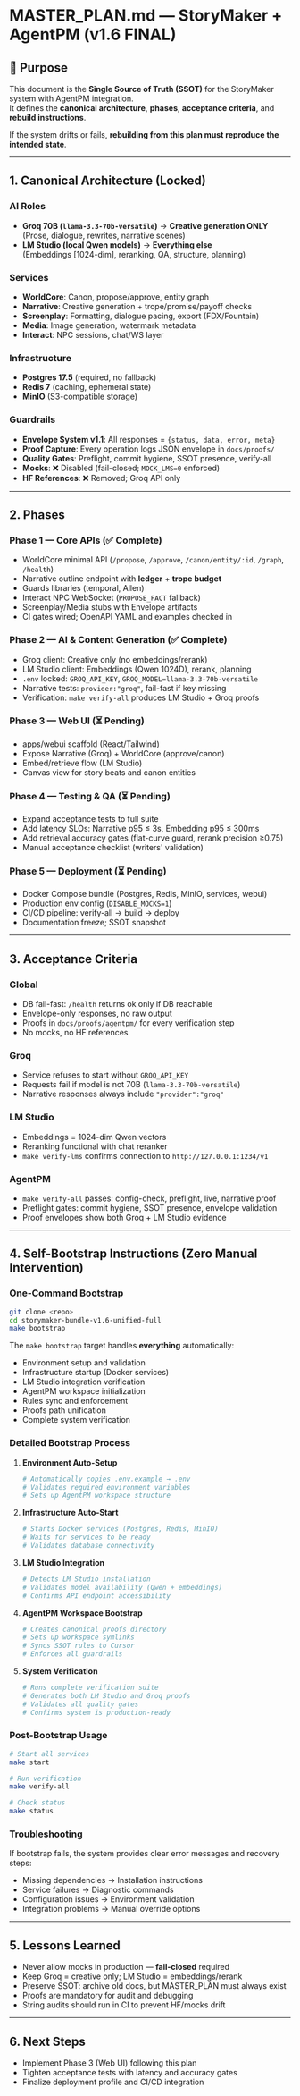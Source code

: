 # MASTER_PLAN.md — StoryMaker + AgentPM (v1.6 FINAL)

## 📖 Purpose

This document is the **Single Source of Truth (SSOT)** for the StoryMaker system with AgentPM integration.  
It defines the **canonical architecture**, **phases**, **acceptance criteria**, and **rebuild instructions**.  

If the system drifts or fails, **rebuilding from this plan must reproduce the intended state**.

---

## 1. Canonical Architecture (Locked)

### AI Roles
- **Groq 70B (`llama-3.3-70b-versatile`)** → **Creative generation ONLY**  
  (Prose, dialogue, rewrites, narrative scenes)
- **LM Studio (local Qwen models)** → **Everything else**  
  (Embeddings [1024-dim], reranking, QA, structure, planning)

### Services
- **WorldCore**: Canon, propose/approve, entity graph  
- **Narrative**: Creative generation + trope/promise/payoff checks  
- **Screenplay**: Formatting, dialogue pacing, export (FDX/Fountain)  
- **Media**: Image generation, watermark metadata  
- **Interact**: NPC sessions, chat/WS layer

### Infrastructure
- **Postgres 17.5** (required, no fallback)  
- **Redis 7** (caching, ephemeral state)  
- **MinIO** (S3-compatible storage)  

### Guardrails
- **Envelope System v1.1**: All responses = `{status, data, error, meta}`  
- **Proof Capture**: Every operation logs JSON envelope in `docs/proofs/`  
- **Quality Gates**: Preflight, commit hygiene, SSOT presence, verify-all  
- **Mocks**: ❌ Disabled (fail-closed; `MOCK_LMS=0` enforced)  
- **HF References**: ❌ Removed; Groq API only  

---

## 2. Phases

### Phase 1 — Core APIs (✅ Complete)
- WorldCore minimal API (`/propose`, `/approve`, `/canon/entity/:id`, `/graph`, `/health`)  
- Narrative outline endpoint with **ledger** + **trope budget**  
- Guards libraries (temporal, Allen)  
- Interact NPC WebSocket (`PROPOSE_FACT` fallback)  
- Screenplay/Media stubs with Envelope artifacts  
- CI gates wired; OpenAPI YAML and examples checked in  

### Phase 2 — AI & Content Generation (✅ Complete)
- Groq client: Creative only (no embeddings/rerank)  
- LM Studio client: Embeddings (Qwen 1024D), rerank, planning  
- `.env` locked: `GROQ_API_KEY`, `GROQ_MODEL=llama-3.3-70b-versatile`  
- Narrative tests: `provider:"groq"`, fail-fast if key missing  
- Verification: `make verify-all` produces LM Studio + Groq proofs  

### Phase 3 — Web UI (⏳ Pending)
- apps/webui scaffold (React/Tailwind)  
- Expose Narrative (Groq) + WorldCore (approve/canon)  
- Embed/retrieve flow (LM Studio)  
- Canvas view for story beats and canon entities  

### Phase 4 — Testing & QA (⏳ Pending)
- Expand acceptance tests to full suite  
- Add latency SLOs: Narrative p95 ≤ 3s, Embedding p95 ≤ 300ms  
- Add retrieval accuracy gates (flat-curve guard, rerank precision ≥0.75)  
- Manual acceptance checklist (writers' validation)

### Phase 5 — Deployment (⏳ Pending)
- Docker Compose bundle (Postgres, Redis, MinIO, services, webui)  
- Production env config (`DISABLE_MOCKS=1`)  
- CI/CD pipeline: verify-all → build → deploy  
- Documentation freeze; SSOT snapshot  

---

## 3. Acceptance Criteria

### Global
- DB fail-fast: `/health` returns ok only if DB reachable  
- Envelope-only responses, no raw output  
- Proofs in `docs/proofs/agentpm/` for every verification step  
- No mocks, no HF references  

### Groq
- Service refuses to start without `GROQ_API_KEY`  
- Requests fail if model is not 70B (`llama-3.3-70b-versatile`)  
- Narrative responses always include `"provider":"groq"`  

### LM Studio
- Embeddings = 1024-dim Qwen vectors  
- Reranking functional with chat reranker  
- `make verify-lms` confirms connection to `http://127.0.0.1:1234/v1`  

### AgentPM
- `make verify-all` passes: config-check, preflight, live, narrative proof  
- Preflight gates: commit hygiene, SSOT presence, envelope validation  
- Proof envelopes show both Groq + LM Studio evidence  

---

## 4. Self-Bootstrap Instructions (Zero Manual Intervention)

### **One-Command Bootstrap**
```bash
git clone <repo>
cd storymaker-bundle-v1.6-unified-full
make bootstrap
```

The `make bootstrap` target handles **everything** automatically:
- Environment setup and validation
- Infrastructure startup (Docker services)
- LM Studio integration verification
- AgentPM workspace initialization
- Rules sync and enforcement
- Proofs path unification
- Complete system verification

### **Detailed Bootstrap Process**

1. **Environment Auto-Setup**
   ```bash
   # Automatically copies .env.example → .env
   # Validates required environment variables
   # Sets up AgentPM workspace structure
   ```

2. **Infrastructure Auto-Start**
   ```bash
   # Starts Docker services (Postgres, Redis, MinIO)
   # Waits for services to be ready
   # Validates database connectivity
   ```

3. **LM Studio Integration**
   ```bash
   # Detects LM Studio installation
   # Validates model availability (Qwen + embeddings)
   # Confirms API endpoint accessibility
   ```

4. **AgentPM Workspace Bootstrap**
   ```bash
   # Creates canonical proofs directory
   # Sets up workspace symlinks
   # Syncs SSOT rules to Cursor
   # Enforces all guardrails
   ```

5. **System Verification**
   ```bash
   # Runs complete verification suite
   # Generates both LM Studio and Groq proofs
   # Validates all quality gates
   # Confirms system is production-ready
   ```

### **Post-Bootstrap Usage**
```bash
# Start all services
make start

# Run verification
make verify-all

# Check status
make status
```

### **Troubleshooting**
If bootstrap fails, the system provides clear error messages and recovery steps:
- Missing dependencies → Installation instructions
- Service failures → Diagnostic commands
- Configuration issues → Environment validation
- Integration problems → Manual override options

---

## 5. Lessons Learned

- Never allow mocks in production — **fail-closed** required  
- Keep Groq = creative only; LM Studio = embeddings/rerank  
- Preserve SSOT: archive old docs, but MASTER_PLAN must always exist  
- Proofs are mandatory for audit and debugging  
- String audits should run in CI to prevent HF/mocks drift  

---

## 6. Next Steps

- Implement Phase 3 (Web UI) following this plan  
- Tighten acceptance tests with latency and accuracy gates  
- Finalize deployment profile and CI/CD integration  

